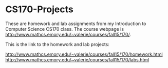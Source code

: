# CS170-Projects
These are homework and lab assignments from my Introduction to Computer Science CS170 class. 
The course webpage is http://www.mathcs.emory.edu/~valerie/courses/fall15/170/.

This is the link to the homework and lab projects: 

http://www.mathcs.emory.edu/~valerie/courses/fall15/170/homework.html
http://www.mathcs.emory.edu/~valerie/courses/fall15/170/labs.html
